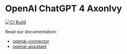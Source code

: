 # OpenAI ChatGPT 4 AxonIvy

[![CI Build](https://github.com/axonivy-market/openai-connector/actions/workflows/ci.yml/badge.svg)](https://github.com/axonivy-market/openai-connector/actions/workflows/ci.yml)

Read our documentation:

- [openai-connector](openai-connector-product/README.md)
- [openai-assistant](openai-connector-assistant-product/README.md)
